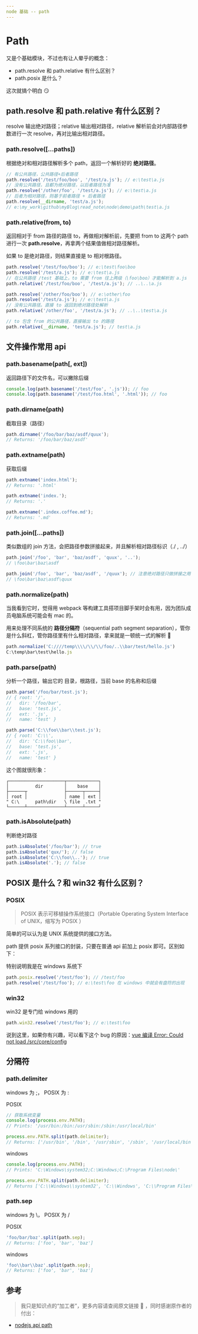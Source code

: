 ```yaml
---
node 基础 -- path
---
```


# Path

又是个基础模块，不过也有让人晕乎的概念：

-   path.resolve 和 path.relative 有什么区别？
-   path.posix 是什么？

这次就搞个明白 :smirk:

## path.resolve 和 path.relative 有什么区别？

resolve 输出绝对路径；relative 输出相对路径，relative 解析前会对内部路径参数进行一次 resolve，再对比输出相对路径。

### path.resolve([...paths])

根据绝对和相对路径解析多个 path，返回一个解析好的 **绝对路径**。

```js
// 有公共路径，公共路径+后者路径
path.resolve('/test/foo/boo', '/test/a.js'); // e:\test\a.js
// 没有公共路径，且都为绝对路径，以后者路径为准
path.resolve('/other/foo', '/test/a.js'); // e:\test\a.js
// 后者为相对路径，则基于前者路径 + 后者路径
path.resolve(__dirname, 'test/a.js');
// e:\my_work\github\myBlog\read_note\node\demo\path\test\a.js
```

### path.relative(from, to)

返回相对于 from 路径的路径 to，再做相对解析前，先要把 from to 这两个 path 进行一次 **path.resolve**，再拿两个结果值做相对路径解析。

如果 to 是绝对路径，则结果直接是 to 相对根路径。

```js
path.resolve('/test/foo/boo'); // e:\test\foo\boo
path.resolve('/test/a.js'); // e:\test\a.js
// 在公共路径 /test 基础上，to 需要 from 往上两级（\foo\boo）才能解析到 a.js
path.relative('/test/foo/boo', '/test/a.js'); // ..\..\a.js
```

```js
path.resolve('/other/foo/boo'); // e:\other\foo
path.resolve('/test/a.js'); // e:\test\a.js
// 没有公共路径。直接 to 返回到绝对路径处解析
path.relative('/other/foo', '/test/a.js'); // ..\..\test\a.js
```

```js
// to 包含 from 的公共路径，直接输出 to 的路径
path.relative(__dirname, 'test/a.js'); // test\a.js
```

## 文件操作常用 api

### path.basename(path[, ext])

返回路径下的文件名，可以撇除后缀

```js
console.log(path.basename('/test/foo', '.js')); // foo
console.log(path.basename('/test/foo.html', '.html')); // foo
```

### path.dirname(path)

截取目录（路径）

```js
path.dirname('/foo/bar/baz/asdf/quux');
// Returns: '/foo/bar/baz/asdf'
```

### path.extname(path)

获取后缀

```js
path.extname('index.html');
// Returns: '.html'

path.extname('index.');
// Returns: '.'

path.extname('.index.coffee.md');
// Returns: '.md'
```

### path.join([...paths])

类似数组的 join 方法，会把路径参数拼接起来，并且解析相对路径标识（./ , ../）

```js
path.join('/foo', 'bar', 'baz/asdf', 'quux', '..');
// \foo\bar\baz\asdf

path.join('/foo', 'bar', 'baz/asdf', '/quux'); // 注意绝对路径只做拼接之用
// \foo\bar\baz\asdf\quux
```

### path.normalize(path)

当我看到它时，觉得用 webpack 等构建工具搭项目脚手架时会有用，因为团队成员电脑系统可能会有 mac 的。

用来处理不同系统的 **路径分隔符**（sequential path segment separation），管你是什么斜杠，管你路径里有什么相对路径，拿来就是一顿统一式的解析 :tada:

```js
path.normalize('C:////temp\\\\/\\/\\/foo/..\\bar/test/hello.js')
C:\temp\bar\test\hello.js
```

### path.parse(path)

分析一个路径，输出它的 目录，根路径，当前 base 的名称和后缀

```js
path.parse('/foo/bar/test.js');
// { root: '/',
//   dir: '/foo/bar',
//   base: 'test.js',
//   ext: '.js',
//   name: 'test' }
```

```js
path.parse('C:\\foo\\bar\\test.js');
// { root: 'C:\\',
//   dir: 'C:\\foo\\bar',
//   base: 'test.js',
//   ext: '.js',
//   name: 'test' }
```

这个图就很形象：

```
┌─────────────────────┬────────────┐
│          dir        │    base    │
├──────┬              ├──────┬─────┤
│ root │              │ name │ ext │
" C:\      path\dir   \ file  .txt "
└──────┴──────────────┴──────┴─────┘
```

### path.isAbsolute(path)

判断绝对路径

```js
path.isAbsolute('/foo/bar'); // true
path.isAbsolute('qux/'); // false
path.isAbsolute('C:\\foo\\..'); // true
path.isAbsolute('.'); // false
```

## POSIX 是什么？和 win32 有什么区别？

### POSIX

> POSIX 表示可移植操作系统接口（Portable Operating System Interface of UNIX，缩写为 POSIX ）

简单的可以认为是 UNIX 系统提供的接口方法。

path 提供 posix 系列接口的封装，只要在普通 api 前加上 posix 即可。区别如下：

特别说明我是在 windows 系统下

```js
path.posix.resolve('/test/foo'); // /test/foo
path.resolve('/test/foo'); // e:\test\foo 在 windows 中就会有盘符的出现
```

### win32

win32 是专门给 windows 用的

```js
path.win32.resolve('/test/foo'); // e:\test\foo
```

说到这里，如果你有兴趣，可以看下这个 bug 的原因：[vue 编译 Error: Could not load /src/core/config](https://segmentfault.com/a/1190000017335977)

## 分隔符

### path.delimiter

windows 为 ;， POSIX 为 :

POSIX

```js
// 获取系统变量
console.log(process.env.PATH);
// Prints: '/usr/bin:/bin:/usr/sbin:/sbin:/usr/local/bin'

process.env.PATH.split(path.delimiter);
// Returns: ['/usr/bin', '/bin', '/usr/sbin', '/sbin', '/usr/local/bin']
```

windows

```js
console.log(process.env.PATH);
// Prints: 'C:\Windows\system32;C:\Windows;C:\Program Files\node\'

process.env.PATH.split(path.delimiter);
// Returns ['C:\\Windows\\system32', 'C:\\Windows', 'C:\\Program Files\\node\\']
```

### path.sep

windows 为 \， POSIX 为 /

POSIX

```js
'foo/bar/baz'.split(path.sep);
// Returns: ['foo', 'bar', 'baz']
```

windows

```js
'foo\\bar\\baz'.split(path.sep);
// Returns: ['foo', 'bar', 'baz']
```

## 参考

> 我只是知识点的“加工者”，更多内容请查阅原文链接 :thought_balloon: ，同时感谢原作者的付出：

-   [nodejs api path](https://nodejs.org/dist/latest/docs/api/path.html)

